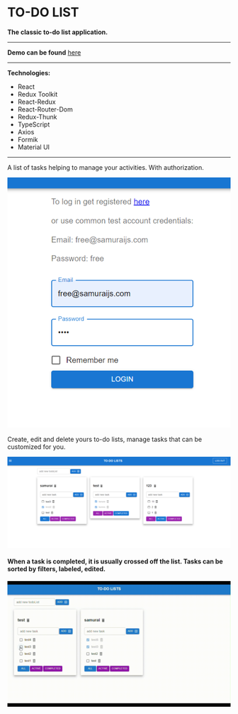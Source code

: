 # TO-DO LIST
**The classic to-do list application.**
___
**Demo can be found** [here](https://veluat.github.io/task-manager-app)
___
**Technologies:**
- React
- Redux Toolkit
- React-Redux
- React-Router-Dom
- Redux-Thunk
- TypeScript
- Axios
- Formik
- Material UI
___
A list of tasks helping to manage your activities. With authorization.

![alt to-do list](./src/common/assets/to-do-2.png)

Create, edit and delete yours to-do lists, manage tasks that can be customized for you.

![alt to-do list](./src/common/assets/to-do-1.png)

#### When a task is completed, it is usually crossed off the list. Tasks can be sorted by filters, labeled, edited.
![alt to-do list](./src/common/assets/to-do.gif)
